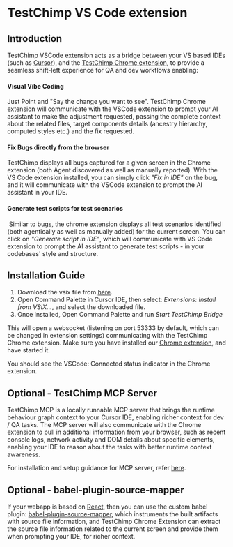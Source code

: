 # TestChimp VS Code extension

## Introduction

TestChimp VSCode extension acts as a bridge between your VS based IDEs (such as [Cursor](https://cursor.so)), and the [TestChimp Chrome extension](https://chromewebstore.google.com/detail/testchimp-ai-co-pilot-for/ailhophdeloancmhdklbbkobcbbnbglm), to provide a seamless shift-left experience for QA and dev workflows enabling:

#### Visual Vibe Coding

Just Point and "Say the change you want to see". TestChimp Chrome extension will communicate with the VSCode extension to prompt your AI assistant to make the adjustment requested, passing the complete context about the related files, target components details (ancestry hierarchy, computed styles etc.) and the fix requested.

#### Fix Bugs directly from the browser

TestChimp displays all bugs captured for a given screen in the Chrome extension (both Agent discovered as well as manually reported). With the VS Code extension installed, you can simply click *"Fix in IDE"* on the bug, and it will communicate with the VSCode extension to prompt the AI assistant in your IDE.

#### Generate test scripts for test scenarios

 Similar to bugs, the chrome extension displays all test scenarios identified (both agentically as well as manually added) for the current screen. You can click on *"Generate script in IDE"*, which will communicate with VS Code extension to prompt the AI assistant to generate test scripts - in your codebases' style and structure.

## Installation Guide

1. Download the vsix file from [here](https://github.com/awarelabshq/testchimp-sdk/blob/main/frontend/vs-ext/testchimp-vs-extension-0.0.1.vsix).
2. Open Command Palette in Cursor IDE, then select: *Extensions: Install from VSIX...*, and select the downloaded file.
3. Once installed, Open Command Palette and run *Start TestChimp Bridge*

This will open a websocket (listening on port 53333 by default, which can be changed in extension settings) communicating with the TestChimp Chrome extension. 
Make sure you have installed our [Chrome extension](https://chromewebstore.google.com/detail/testchimp-ai-co-pilot-for/ailhophdeloancmhdklbbkobcbbnbglm), and have started it.

You should see the VSCode: Connected status indicator in the Chrome extension.

## Optional - TestChimp MCP Server

TestChimp MCP is a locally runnable MCP server that brings the runtime behaviour graph context to your Cursor IDE, enabling richer context for dev / QA tasks. The MCP server will also communicate with the Chrome extension to pull in additional information from your browser, such as recent console logs, network activity and DOM details about specific elements, enabling your IDE to reason about the tasks with better runtime context awareness.

For installation and setup guidance for MCP server, refer [here](https://github.com/awarelabshq/testchimp-sdk/blob/main/localagent/mcp.md).

## Optional - babel-plugin-source-mapper

If your webapp is based on [React](https://react.dev/), then you can use the custom babel plugin: [babel-plugin-source-mapper](https://github.com/awarelabshq/testchimp-sdk/tree/main/builders/babel), which instruments the built artifacts with source file information, and TestChimp Chrome Extension can extract the source file information related to the current screen and provide them when prompting your IDE, for richer context.
